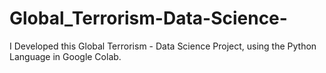 # Global_Terrorism-Data-Science-
I Developed this Global Terrorism - Data Science Project, using the Python Language in Google Colab.
